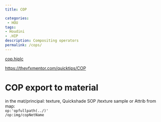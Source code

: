 ```yaml
---
title: COP

categories:
 - HOU
tags:
- Houdini
- .HIP
description: Compositing operators
permalink: /cops/
---
```


 [cop.hiplc](https://github.com/shalivan/shalivan.github.io/tree/master/src/hip/COP.hiplc)


https://thevfxmentor.com/quicktips/COP




# COP export to material
in the mat/principal: texture, Quickshade SOP /texture sample or Attrib from map:  
`op:'opfullpath(../)'`    
`/op:img/copNetName`      
